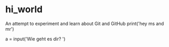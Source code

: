 # hi_world
An attempt to experiment and learn about Git and GitHub
print('hey ms and mr')

a = input('Wie geht es dir? ')
